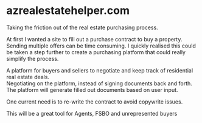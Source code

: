 # azrealestatehelper.com

Taking the friction out of the real estate purchasing process. 

At first I wanted a site to fill out a purchase contract to buy a property.  Sending multiple offers can be time consuming.  I quickly realised this could be taken a step further to create a purchasing platform that could really simplify the process.

A platform for buyers and sellers to negotiate and keep track of residential real estate deals.  
Negotiating on the platform, instead of signing documents back and forth.
The platform will generate filled out documents based on user input.

One current need is to re-write the contract to avoid copywrite issues.

This will be a great tool for Agents, FSBO and unrepresented buyers

